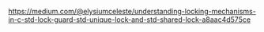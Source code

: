 https://medium.com/@elysiumceleste/understanding-locking-mechanisms-in-c-std-lock-guard-std-unique-lock-and-std-shared-lock-a8aac4d575ce

